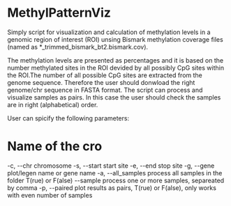 # MethylPatternViz
Simply script for visualization and calculation of methylation levels in a genomic region of interest (ROI) unsing Bismark methylation coverage files (named as *_trimmed_bismark_bt2.bismark.cov). 

The methylation levels are presented as percentages and it is based on the number methylated sites in the ROI devided by all possibly CpG sites within the ROI.The number of all possible CpG sites are extracted from the genome sequence. Therefore the user should donwload the right genome/chr sequence in FASTA format. The script can process and visualize samples as pairs. In this case the user should check the samples are in right (alphabetical) order.

User can spicify the following parameters:

# Name of the cro
  -c, --chr          chromosome
  -s, --start        start site
  -e, --end          stop site
  -g, --gene         plot/legen name or gene name
  -a, --all_samples  process all samples in the folder T(rue) or
                     F(alse)
  --sample           process one or more samples, separeated by comma
  -p, --paired       plot results as pairs, T(rue) or F(alse), only
                     works with even number of samples

